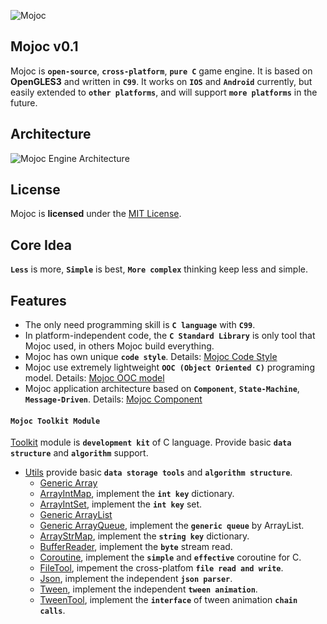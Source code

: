 ![Mojoc](https://github.com/scottcgi/Mojoc/raw/master/Logo.png "Pure C game engine")

## Mojoc v0.1

Mojoc is **`open-source`**, **`cross-platform`**, **`pure C`** game engine. It is based on **OpenGLES3** and written in **`C99`**. It works on **`IOS`** and **`Android`** currently, but easily extended to **`other platforms`**, and will support **`more platforms`** in the future.

## Architecture
![Mojoc Engine Architecture](https://github.com/scottcgi/Mojoc/raw/master/Architecture.png "Mojoc Engine Architecture")

## License
Mojoc is **licensed** under the [MIT License](https://github.com/scottcgi/Mojoc/blob/master/LICENSE "Mojoc Under MIT License").

## Core Idea
**`Less`** is more, **`Simple`** is best, **`More complex`** thinking keep less and simple.

## Features

* The only need programming skill is **`C language`** with **`C99`**.
* In platform-independent code, the **`C Standard Library`** is only tool that Mojoc used, in others Mojoc build everything.
* Mojoc has own unique **`code style`**. Details: [Mojoc Code Style](https://github.com/scottcgi/Mojoc/wiki/Code-Style)
* Mojoc use extremely lightweight **`OOC (Object Oriented C)`** programing model. Details: [Mojoc OOC model](https://github.com/scottcgi/Mojoc/wiki/OOC-(Object-Oriented-C))
* Mojoc application architecture based on **`Component`**, **`State-Machine`**, **`Message-Driven`**. Details: [Mojoc Component](https://github.com/scottcgi/Mojoc/wiki/Component-Based,-State-Machine,-Message-Driven-Architecture)

#### `Mojoc Toolkit Module`

[Toolkit](https://github.com/scottcgi/Mojoc/tree/master/Engine/Toolkit) module is **`development kit`** of C language. Provide basic **`data structure`** and **`algorithm`** support.

* [Utils](https://github.com/scottcgi/Mojoc/tree/master/Engine/Toolkit/Utils) provide basic **`data storage tools`** and **`algorithm structure`**.
    * [Generic Array](https://github.com/scottcgi/Mojoc/blob/master/Engine/Toolkit/Utils/Array.h)
    * [ArrayIntMap](https://github.com/scottcgi/Mojoc/blob/master/Engine/Toolkit/Utils/ArrayIntMap.h), implement the **`int key`** dictionary.
    * [ArrayIntSet](https://github.com/scottcgi/Mojoc/blob/master/Engine/Toolkit/Utils/ArrayIntSet.h), implement the **`int key`** set.
    * [Generic ArrayList](https://github.com/scottcgi/Mojoc/blob/master/Engine/Toolkit/Utils/ArrayList.h)
    * [Generic ArrayQueue](https://github.com/scottcgi/Mojoc/blob/master/Engine/Toolkit/Utils/ArrayQueue.h), implement the **`generic queue`** by ArrayList.
    * [ArrayStrMap](https://github.com/scottcgi/Mojoc/blob/master/Engine/Toolkit/Utils/ArrayStrMap.h), implement the **`string key`** dictionary.
    * [BufferReader](https://github.com/scottcgi/Mojoc/blob/master/Engine/Toolkit/Utils/BufferReader.h), implement the **`byte`** stream read.
    * [Coroutine](https://github.com/scottcgi/Mojoc/blob/master/Engine/Toolkit/Utils/Coroutine.h), implement the **`simple`** and **`effective`** coroutine for C.
    * [FileTool](https://github.com/scottcgi/Mojoc/blob/master/Engine/Toolkit/Utils/FileTool.h), impement the cross-platfom **`file read and write`**.
    * [Json](https://github.com/scottcgi/Mojoc/blob/master/Engine/Toolkit/Utils/Json.h), implement the independent **`json parser`**.
    * [Tween](https://github.com/scottcgi/Mojoc/blob/master/Engine/Toolkit/Utils/Tween.h), implement the independent **`tween animation`**.
    * [TweenTool](https://github.com/scottcgi/Mojoc/blob/master/Engine/Toolkit/Utils/TweenTool.h), implement the **`interface`** of tween animation **`chain calls`**.
